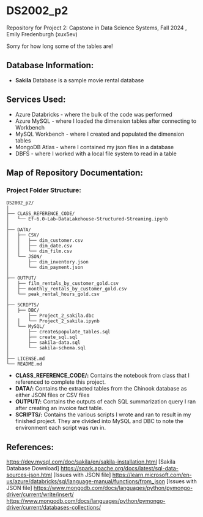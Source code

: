 # DS2002_p2
Repository for Project 2: Capstone in Data Science Systems, Fall 2024
, Emily Fredenburgh (xux5ev)

Sorry for how long some of the tables are!

## Database Information:
- **Sakila** Database is a sample movie rental database

## Services Used:
- Azure Databricks - where the bulk of the code was performed
- Azure MySQL - where I loaded the dimension tables after connecting to Workbench
- MySQL Workbench - where I created and populated the dimension tables
- MongoDB Atlas - where I contained my json files in a database
- DBFS - where I worked with a local file system to read in a table

## Map of Repository Documentation:
### Project Folder Structure:
```
DS2002_p2/
│
├── CLASS_REFERENCE_CODE/
│   └── Ef-6.0-Lab-DataLakehouse-Structured-Streaming.ipynb
│
├── DATA/
│   ├── CSV/
│   │   ├── dim_customer.csv
│   │   ├── dim_date.csv
│   │   └── dim_film.csv
│   └── JSON/
│       ├── dim_inventory.json
│       └── dim_payment.json
│
├── OUTPUT/
│   ├── film_rentals_by_customer_gold.csv
│   ├── monthly_rentals_by_customer_gold.csv
│   └── peak_rental_hours_gold.csv
│
├── SCRIPTS/
│   ├── DBC/
│       ├── Project_2_sakila.dbc
│   │   └── Project_2_sakila.ipynb
│   └── MySQL/
│       ├── create&populate_tables.sql
│       ├── create_sql.sql
│       ├── sakila-data.sql
│       └── sakila-schema.sql
│  
├── LICENSE.md
└── README.md
```

- **CLASS_REFERENCE_CODE/:** Contains the notebook from class that I referenced to complete this project.
- **DATA/:** Contains the extracted tables from the Chinook database as either JSON files or CSV files
- **OUTPUT/:** Contains the outputs of each SQL summarization query I ran after creating an invoice fact table.
- **SCRIPTS/:** Contains the various scripts I wrote and ran to result in my finished project. They are divided into MySQL and DBC to note the environment each script was run in.

## References:
https://dev.mysql.com/doc/sakila/en/sakila-installation.html [Sakila Database Download]
https://spark.apache.org/docs/latest/sql-data-sources-json.html [Issues with JSON file]
https://learn.microsoft.com/en-us/azure/databricks/sql/language-manual/functions/from_json [Issues with JSON file]
https://www.mongodb.com/docs/languages/python/pymongo-driver/current/write/insert/
https://www.mongodb.com/docs/languages/python/pymongo-driver/current/databases-collections/
